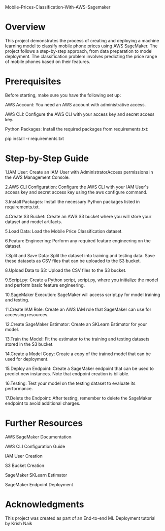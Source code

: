 Mobile-Prices-Classification-With-AWS-Sagemaker

# Overview
This project demonstrates the process of creating and deploying a machine learning model to classify mobile phone prices using AWS SageMaker. The project follows a step-by-step approach, from data preparation to model deployment. The classification problem involves predicting the price range of mobile phones based on their features.

# Prerequisites
Before starting, make sure you have the following set up:

AWS Account: You need an AWS account with administrative access.

AWS CLI: Configure the AWS CLI with your access key and secret access key.

Python Packages: Install the required packages from requirements.txt:

pip install -r requirements.txt

# Step-by-Step Guide
1.IAM User: Create an IAM User with AdministratorAccess permissions in the AWS Management Console.

2.AWS CLI Configuration: Configure the AWS CLI with your IAM User's access key and secret access key using the aws configure command.

3.Install Packages: Install the necessary Python packages listed in requirements.txt.

4.Create S3 Bucket: Create an AWS S3 bucket where you will store your dataset and model artifacts.

5.Load Data: Load the Mobile Price Classification dataset.

6.Feature Engineering: Perform any required feature engineering on the dataset.

7.Split and Save Data: Split the dataset into training and testing data. Save these datasets as CSV files that can be uploaded to the S3 bucket.

8.Upload Data to S3: Upload the CSV files to the S3 bucket.

9.Script.py: Create a Python script, script.py, where you initialize the model and perform basic feature engineering.

10.SageMaker Execution: SageMaker will access script.py for model training and testing.

11.Create IAM Role: Create an AWS IAM role that SageMaker can use for accessing resources.

12.Create SageMaker Estimator: Create an SKLearn Estimator for your model.

13.Train the Model: Fit the estimator to the training and testing datasets stored in the S3 bucket.

14.Create a Model Copy: Create a copy of the trained model that can be used for deployment.

15.Deploy an Endpoint: Create a SageMaker endpoint that can be used to predict new instances. Note that endpoint creation is billable.

16.Testing: Test your model on the testing dataset to evaluate its performance.

17.Delete the Endpoint: After testing, remember to delete the SageMaker endpoint to avoid additional charges.

# Further Resources
AWS SageMaker Documentation

AWS CLI Configuration Guide

IAM User Creation

S3 Bucket Creation

SageMaker SKLearn Estimator

SageMaker Endpoint Deployment

# Acknowledgments
This project was created as part of an End-to-end ML Deployment tutorial by Krish Naik
